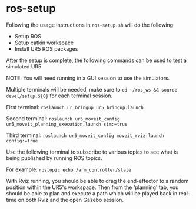 # ros-setup

Following the usage instructions in `ros-setup.sh` will do the following:

- Setup ROS
- Setup catkin workspace
- Install UR5 ROS packages

After the setup is complete, the following commands can be used to test a simulated UR5:

NOTE: You will need running in a GUI session to use the simulators.

Multiple terminals will be needed, make sure to `cd ~/ros_ws && source devel/setup.${0}` for each terminal session.

First terminal: `roslaunch ur_bringup ur5_bringup.launch`

Second terminal: `roslaunch ur5_moveit_config ur5_moveit_planning_execution.launch sim:=true`

Third terminal:  `roslaunch ur5_moveit_config moveit_rviz.launch config:=true`

Use the following terminal to subscribe to various topics to see what is being published by running ROS topics.

For example: `rostopic echo /arm_controller/state`

With Rviz running, you should be able to drag the end-effector to a random position within
the UR5's workspace. Then from the 'planning' tab, you should be able to plan and execute a path
which will be played back in real-time on both Rviz and the open Gazebo session.

